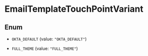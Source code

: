 

# EmailTemplateTouchPointVariant

## Enum


* `OKTA_DEFAULT` (value: `"OKTA_DEFAULT"`)

* `FULL_THEME` (value: `"FULL_THEME"`)



